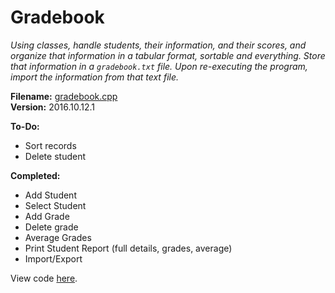 # Gradebook

*Using classes, handle students, their information, and their scores, and organize that information in a tabular format, sortable and everything. Store that information
in a `gradebook.txt` file. Upon re-executing the program, import the information from that text file.*

**Filename:** [gradebook.cpp](gradebook.cpp)  
**Version:** 2016.10.12.1

**To-Do:**
- Sort records
- Delete student

**Completed:**
- Add Student
- Select Student
- Add Grade
- Delete grade
- Average Grades
- Print Student Report (full details, grades, average)
- Import/Export

View code [here](gradebook.cpp).
